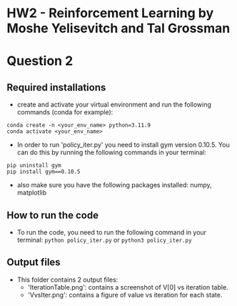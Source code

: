 # HW2 - Reinforcement Learning by Moshe Yelisevitch and Tal Grossman


# Question 2 
## Required installations
- create and activate your virtual environment and run the following commands (conda for example):
```
conda create -n <your_env_name> python=3.11.9
conda activate <your_env_name>
```
- In order to run 'policy_iter.py' you need to install gym version 0.10.5. You can do this by running the following commands in your terminal:

```
pip uninstall gym
pip install gym==0.10.5
```
- also make sure you have the following packages installed: numpy, matplotlib
## How to run the code
- To run the code, you need to run the following command in your terminal:
``` python policy_iter.py ``` 
or
``` python3 policy_iter.py ```
## Output files
- This folder contains 2 output files:
    - 'IterationTable.png': contains a screenshot of V[0] vs iteration table.
    - 'VvsIter.png': contains a figure of value vs iteration for each state.
    


